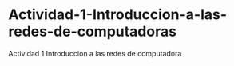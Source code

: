 # Actividad-1-Introduccion-a-las-redes-de-computadoras
Actividad 1 Introduccion a las redes de computadora
